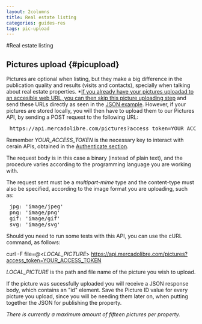 ```yaml
---
layout: 2columns
title: Real estate listing
categories: guides-res
tags: pic-upload
---
```


#Real estate listing

Pictures upload	{#picupload}
------------
Pictures are optional when listing, but they make a big difference in the publication quality and results (visits and contacts), specially when talking about real estate properties. *<u>If you already have your pictures uploadad to an accesible web URL, you can then skip this picture uploading step</u> and send these URLs directly as seen in the [JSON example](/new-real-estate-list-item). However, if your pictures are stored locally, you will then have to upload them to our Pictures API, by sending a POST request to the following URL:
<pre class="terminal">
 https://api.mercadolibre.com/pictures?access_token=YOUR_ACCESS_TOKEN
</pre>

Remember *YOUR_ACCESS_TOKEN* is the necessary key to interact with cerain APIs, obtained in the [Authenticate section](/res-authenticate).

The request body is in this case a binary (instead of plain text), and the procedure varies according to the programming language you are working with.

The request sent must be a *multipart-mime* type and the content-type must also be specified, according to the image format you are uploading, such as:
<pre class="terminal">
 jpg: 'image/jpeg'
 png: 'image/png'
 gif: 'image/gif'
 svg: 'image/svg'
</pre>
Should you need to run some tests with this API, you can use the cURL command, as follows:

curl -F file=@<*LOCAL_PICTURE*> https://api.mercadolibre.com/pictures?access_token=YOUR_ACCESS_TOKEN

*LOCAL_PICTURE* is the path and file name of the picture you wish to upload.

If the picture was sucessfully uploaded you will receive a JSON response body, which contains an "id" element. Save the Picture ID value for every picture you upload, since you will be needing them later on, when putting together the JSON for publishing the property.

*There is currently a maximum amount of fifteen pictures per property.*